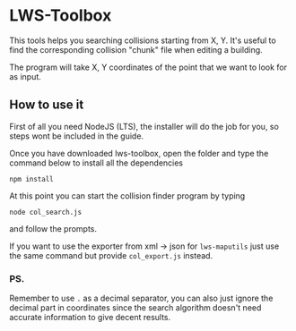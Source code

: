 # LWS-Toolbox

This tools helps you searching collisions starting from X, Y. It's useful to find the corresponding collision "chunk" file when editing a building.

The program will take X, Y coordinates of the point that we want to look for as input.

## How to use it

First of all you need NodeJS (LTS), the installer will do the job for you, so steps wont be included in the guide.

Once you have downloaded lws-toolbox, open the folder and type the command below to install all the dependencies
```
npm install
```

At this point you can start the collision finder program by typing
```
node col_search.js
```
and follow the prompts.

If you want to use the exporter from xml -> json for `lws-maputils` just use the same command but provide `col_export.js` instead.

### PS.
Remember to use `.` as a decimal separator, you can also just ignore the decimal part in coordinates since the search algorithm doesn't need accurate information to give decent results.
